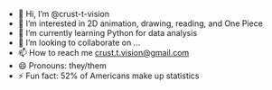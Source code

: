 - 👋 Hi, I’m @crust-t-vision
- 👀 I’m interested in 2D animation, drawing, reading, and One Piece
- 🌱 I’m currently learning Python for data analysis
- 💞️ I’m looking to collaborate on ...
- 📫 How to reach me crust.t.vision@gmail.com 
- 😄 Pronouns: they/them
- ⚡ Fun fact: 52% of Americans make up statistics

<!---
crust-t-vision/crust-t-vision is a ✨ special ✨ repository because its `README.md` (this file) appears on your GitHub profile.
You can click the Preview link to take a look at your changes.
--->
